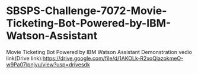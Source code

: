 # SBSPS-Challenge-7072-Movie-Ticketing-Bot-Powered-by-IBM-Watson-Assistant
Movie Ticketing Bot Powered by IBM Watson Assistant
Demonstration vedio link(Drive link):https://drive.google.com/file/d/1AKOLk-R2xoQjazokmeO-w9Pa07lpnjyu/view?usp=drivesdk
